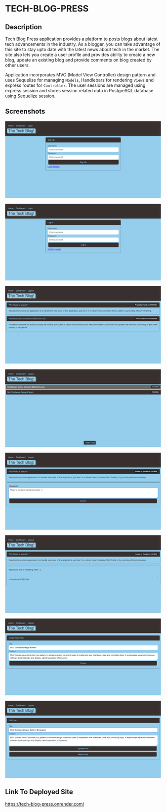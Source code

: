 # TECH-BLOG-PRESS

## Description

Tech Blog Press application provides a platform to posts blogs about latest tech advancements in the industry. As a blogger, you can take advantage of this site to stay upto date with the latest news about tech in the market. The site also lets you create a user profile and provides ability to create a new blog, update an existing blog and provide comments on blog created by other users.

Application incorporates MVC (Model View Controller) design pattern and uses Sequelize for managing `Models`, Handlebars for rendering `Views` and express routes for `Controller`. The user sessions are managed using express session and stores session related data in PostgreSQL database using Sequelize session.

## Screenshots

![SignUp Page](<assets/images/SingUp Page.png>)

![Login Page](<assets/images/Login Page.png>)

![Home Page](<assets/images/Home Page.png>)

![Dashboard](assets/images/Dashboard.png)

![Provide Blog Feedback](<assets/images/Blog Feedback.png>)

![Review Feedback](<assets/images/Provided Feedback.png>)

![Create New Post](<assets/images/New Blog Post.png>)

![Update or Delete Existing Post](<assets/images/Update_Delete Blog Post.png>)

## Link To Deployed Site

https://tech-blog-press.onrender.com/